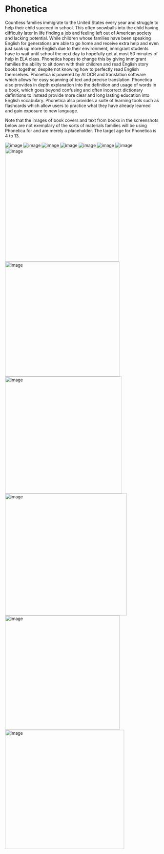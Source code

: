 # Phonetica

Countless families immigrate to the United States every year and struggle to help their child succeed in school. This often snowballs into the child having difficulty later in life finding a job and feeling left out of American society and lacking potential. While children whose families have been speaking English for generations are able to go home and receive extra help and even just soak up more English due to their environment, immigrant students have to wait until school the next day to hopefully get at most 50 minutes of help in ELA class. Phonetica hopes to change this by giving immigrant families the ability to sit down with their children and read English story books together, despite not knowing how to perfectly read English themselves. Phonetica is powered by AI OCR and translation software which allows for easy scanning of text and precise translation. Phonetica also provides in depth explanation into the definition and usage of words in a book, which goes beyond confusing and often incorrect dictionary definitions to instead provide more clear and long lasting education into English vocabulary. Phonetica also provides a suite of learning tools such as flashcards which allow users to practice what they have already learned and gain exposure to new language. 

Note that the images of book covers and text from books in the screenshots below are not exemplary of the sorts of materials families will be using Phonetica for and are merely a placeholder. The target age for Phonetica is 4 to 13.


![image](https://github.com/importTahsinZaman/Phonetica/assets/86907892/dcdd7fec-8654-425b-94f1-154b8f85f3f6)
![image](https://github.com/importTahsinZaman/Phonetica/assets/86907892/4e7f0ee9-1c60-4627-acbe-c6b53c51c08e)
![image](https://github.com/importTahsinZaman/Phonetica/assets/86907892/32aebaf7-fd0d-4053-9999-f9abd5ded1af)
![image](https://github.com/importTahsinZaman/Phonetica/assets/86907892/d355d5c6-b492-4cf1-a632-d3a875c5276c)
![image](https://github.com/importTahsinZaman/Phonetica/assets/86907892/fd85460b-be2d-4f1e-a326-5e47d5820ae7)
![image](https://github.com/importTahsinZaman/Phonetica/assets/86907892/d06a55af-f0e1-49fd-b1fc-e4e3df125637)
![image](https://github.com/importTahsinZaman/Phonetica/assets/86907892/c5e82377-5864-4912-8999-86b95a91fa66)
<img width="373" alt="image" src="https://user-images.githubusercontent.com/86907892/234401476-2001c587-a6b3-4358-b006-d84d6f856398.png">
<img width="376" alt="image" src="https://user-images.githubusercontent.com/86907892/234401541-1e8a2c6c-0b65-488b-b3f0-278ca3a90a46.png">
<img width="383" alt="image" src="https://user-images.githubusercontent.com/86907892/234401590-6c9043cf-2076-4f85-9ab9-01fb5c47d7b6.png">
<img width="399" alt="image" src="https://user-images.githubusercontent.com/86907892/234406078-68792dc2-b679-4e0f-a0d3-552e6eaf8c72.png">
<img width="375" alt="image" src="https://user-images.githubusercontent.com/86907892/234401717-93923c98-750e-4e69-aa10-6f2ca9873768.png">
<img width="390" alt="image" src="https://user-images.githubusercontent.com/86907892/234401775-0e7b1c5a-ff83-44a4-bdf8-d0c3a3e9edd9.png">


